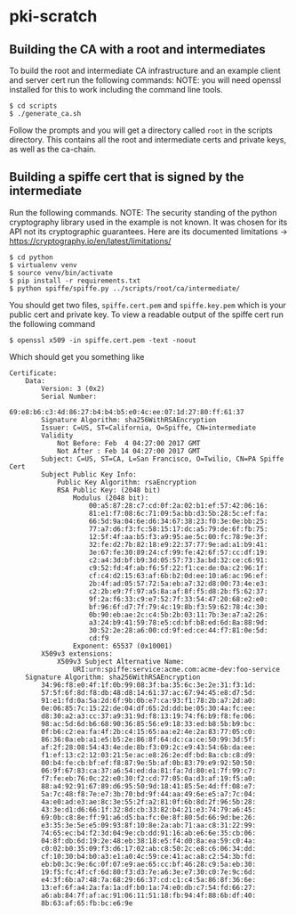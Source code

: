 # pki-scratch


## Building the CA with a root and intermediates

To build the root and intermediate CA infrastructure and an example client and server cert run the following commands:
NOTE: you will need openssl installed for this to work including the command line tools.
```
$ cd scripts
$ ./generate_ca.sh
```

Follow the prompts and you will get a directory called `root` in the scripts directory. This contains all the root and intermediate certs and private keys, as well as the ca-chain.

## Building a spiffe cert that is signed by the intermediate

Run the following commands.
NOTE: The security standing of the python cryptography library used in the example is not known. It was chosen for its API
not its cryptographic guarantees. Here are its documented limitations -> https://cryptography.io/en/latest/limitations/

```
$ cd python
$ virtualenv venv
$ source venv/bin/activate
$ pip install -r requirements.txt
$ python spiffe/spiffe.py ../scripts/root/ca/intermediate/
```
You should get two files, `spiffe.cert.pem` and `spiffe.key.pem` which is your public cert and private key. To view a readable output of the spiffe cert run the following command

```
$ openssl x509 -in spiffe.cert.pem -text -noout
```

Which should get you something like

```
Certificate:
    Data:
        Version: 3 (0x2)
        Serial Number:
            69:e8:b6:c3:4d:86:27:b4:b4:b5:e0:4c:ee:07:1d:27:80:ff:61:37
        Signature Algorithm: sha256WithRSAEncryption
        Issuer: C=US, ST=California, O=Spiffe, CN=intermediate
        Validity
            Not Before: Feb  4 04:27:00 2017 GMT
            Not After : Feb 14 04:27:00 2017 GMT
        Subject: C=US, ST=CA, L=San Francisco, O=Twilio, CN=PA Spiffe Cert
        Subject Public Key Info:
            Public Key Algorithm: rsaEncryption
            RSA Public Key: (2048 bit)
                Modulus (2048 bit):
                    00:a5:87:28:c7:cd:0f:2a:02:b1:ef:57:42:06:16:
                    81:e1:f7:08:6c:71:09:5a:bb:d3:5b:28:5c:ef:fa:
                    66:5d:9a:04:6e:d6:34:67:38:23:f0:3e:0e:bb:25:
                    77:a7:d6:f3:fc:58:15:17:dc:a5:79:de:6f:fb:75:
                    12:5f:4f:aa:b5:f3:a9:95:ae:5c:00:fc:78:9e:3f:
                    32:fe:d2:7b:82:18:e9:22:37:77:9e:ad:a1:b9:41:
                    3e:67:fe:30:89:24:cf:99:fe:42:6f:57:cc:df:19:
                    c2:a4:3d:bf:b9:3d:05:57:73:3a:bd:32:ce:c6:91:
                    c9:52:fd:4f:ab:f6:5f:22:f1:ce:de:0a:c2:96:1f:
                    cf:c4:d2:15:63:af:6b:b2:0d:ee:10:a6:ac:96:ef:
                    2b:4f:ad:05:57:72:5a:eb:a7:32:d8:00:73:4e:e3:
                    c2:2b:e9:7f:97:a5:8a:af:8f:f5:d8:2b:f5:62:37:
                    9f:2a:f6:33:c9:e7:52:7f:33:54:47:20:68:e2:e0:
                    bf:96:6f:d7:7f:79:4c:19:8b:f3:59:62:78:4c:30:
                    0b:90:eb:ae:2c:c4:5b:2b:03:11:7b:3e:a7:a2:26:
                    a3:24:b9:41:59:78:e5:cd:bf:b8:ed:6d:8a:88:9d:
                    30:52:2e:28:a6:00:cd:9f:ed:ce:44:f7:81:0e:5d:
                    cd:f9
                Exponent: 65537 (0x10001)
        X509v3 extensions:
            X509v3 Subject Alternative Name:
                URI:urn:spiffe:service:acme.com:acme-dev:foo-service
    Signature Algorithm: sha256WithRSAEncryption
        34:96:f8:e0:4f:1f:0b:99:08:3f:ba:35:6c:3e:2e:31:f3:1d:
        57:5f:6f:8d:f8:db:48:d8:14:61:37:ac:67:94:45:e8:d7:5d:
        91:e1:fd:0a:5a:2d:6f:9b:0b:e7:ca:93:f1:78:2b:a7:2d:a0:
        0e:06:85:7c:15:22:de:04:df:65:2d:dd:be:05:30:4a:fc:ee:
        d8:30:a2:a3:cc:37:a9:31:9d:f8:13:19:74:f6:b9:f8:fe:06:
        98:ac:5d:6d:b6:68:90:36:85:56:e9:18:33:ed:b8:5b:b9:bc:
        0f:b6:c2:ea:fa:4f:2b:c4:15:65:aa:e2:4e:2a:83:77:05:c0:
        86:36:0a:eb:a1:e5:b5:2e:86:8f:64:dc:ca:ce:50:99:3d:5f:
        af:2f:28:08:54:43:4e:de:8b:f3:09:2c:e9:43:54:6b:da:ee:
        f1:ef:13:c2:12:03:21:5e:ac:e8:26:2e:df:bd:8a:cb:c8:d9:
        00:b4:fe:cb:bf:ef:f8:87:9e:5b:af:0b:83:79:e9:92:50:50:
        06:9f:67:83:ca:37:a6:54:ed:da:81:fa:7d:80:e1:7f:99:c7:
        f7:fe:eb:76:0c:22:e0:30:f2:cd:77:05:0a:d3:af:19:f5:a0:
        88:a4:92:91:67:89:d6:95:50:9d:18:41:85:5e:4d:ff:08:e7:
        5a:7c:48:f8:7e:e7:3b:70:bd:9f:44:aa:49:6e:e5:a7:7c:04:
        4a:e0:ad:e3:ae:8c:3e:55:2f:a2:81:0f:6b:8d:2f:96:5b:28:
        43:3e:d1:d6:66:1f:32:8d:cb:33:82:b4:21:e3:74:79:a6:45:
        69:0b:c8:8e:ff:91:a6:d5:ba:fc:0e:8f:80:5d:66:9d:be:26:
        e3:35:3e:5e:e5:09:93:8f:10:8e:2a:ab:71:aa:c8:31:22:99:
        74:65:ec:b4:f2:3d:04:9e:cb:dd:91:16:ab:e6:6e:35:cb:06:
        04:8f:db:6d:19:2e:48:eb:38:18:e5:f4:d0:8a:ea:59:c0:4a:
        c0:02:b0:35:09:f3:d6:17:02:ab:c8:50:2c:e8:c6:06:34:dd:
        cf:10:30:b4:b0:a3:e1:a0:4c:59:ce:41:ac:a8:c2:54:3b:fd:
        eb:b0:3c:9e:6c:0f:07:e9:ae:65:cc:bf:46:28:c9:5a:eb:30:
        19:f5:fc:4f:cf:6d:80:f3:d3:7e:a6:3e:e7:30:c0:7e:9c:6d:
        e4:3f:6b:a7:48:7a:68:29:66:37:cd:c1:c4:5a:86:8f:36:6e:
        13:ef:6f:a4:2a:fa:1a:df:b0:1a:74:e0:db:c7:54:fd:66:27:
        a6:ab:84:7f:af:ac:91:06:11:51:18:fb:94:4f:88:6b:df:40:
        8b:63:af:65:fb:bc:e6:9e
```
